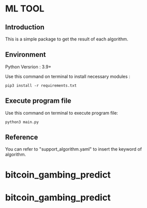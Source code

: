 # ML TOOL
## Introduction
This is a simple package to get the result of each algorithm.

## Environment
Python Versrion : 3.9+

Use this command on terminal to install necessary modules : 
```
pip3 install -r requirements.txt
```

## Execute program file
Use this command on terminal to execute program file:
```
python3 main.py
```

## Reference
You can refer to "support_algorithm.yaml" to insert the keyword of algorithm.
# bitcoin_gambing_predict
# bitcoin_gambing_predict

